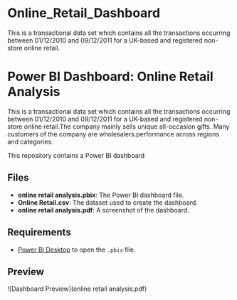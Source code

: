 # Online_Retail_Dashboard
This is a transactional data set which contains all the transactions occurring between 01/12/2010 and 09/12/2011 for a UK-based and registered non-store online retail.

# Power BI Dashboard: Online Retail Analysis

This is a transactional data set which contains all the transactions occurring between 01/12/2010 and 09/12/2011 for a UK-based and registered non-store online retail.The company mainly sells unique all-occasion gifts. Many customers of the company are wholesalers.performance across regions and categories.

This repository contains a Power BI dashboard

## Files
- **online retail analysis.pbix**: The Power BI dashboard file.
- **Online Retail.csv**: The dataset used to create the dashboard.
- **online retail analysis.pdf**: A screenshot of the dashboard.

## Requirements
- [Power BI Desktop](https://powerbi.microsoft.com/desktop/) to open the `.pbix` file.

## Preview
![Dashboard Preview](online retail analysis.pdf)

